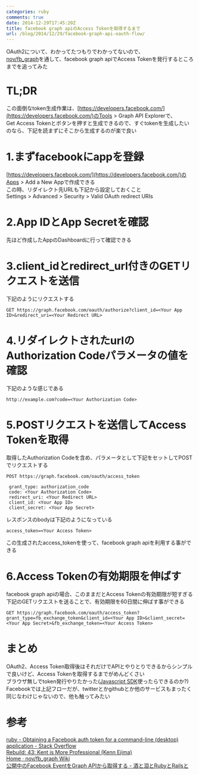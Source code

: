 ```yaml
---
categories: ruby
comments: true
date: 2014-12-29T17:45:20Z
title: facebook graph apiのAccess Tokenを取得するまで
url: /blog/2014/12/29/facebook-graph-api-oauth-flow/
---
```


OAuth2について、わかってたつもりでわかってないので、  
[nov/fb_graph](https://github.com/nov/fb_graph)を通して、facebook graph apiでAccess Tokenを発行するところまでを追ってみた  

# TL;DR
この面倒なtoken生成作業は、[https://developers.facebook.com/](https://developers.facebook.com/)のTools > Graph API Explorerで、  
Get Access Tokenとボタンを押すと生成できるので、すぐtokenを生成したいのなら、下記を読まずにそこから生成するのが楽で良い

# 1.まずfacebookにappを登録
[https://developers.facebook.com/](https://developers.facebook.com/)のApps > Add a New Appで作成できる  
この時、リダイレクト先URLも下記から設定しておくこと  
Settings > Advanced > Security > Valid OAuth redirect URIs  

# 2.App IDとApp Secretを確認
先ほど作成したAppのDashboardに行って確認できる  

# 3.client_idとredirect_url付きのGETリクエストを送信
下記のようにリクエストする  

    GET https://graph.facebook.com/oauth/authorize?client_id=<Your App ID>&redirect_uri=<Your Redirect URL>

# 4.リダイレクトされたurlのAuthorization Codeパラメータの値を確認
下記のような感じである  

    http://example.com?code=<Your Authorization Code>

# 5.POSTリクエストを送信してAccess Tokenを取得
取得したAuthorization Codeを含め、パラメータとして下記をセットしてPOSTでリクエストする  

    POST https://graph.facebook.com/oauth/access_token

     grant_type: authorization_code
     code: <Your Authorization Code>
     redirect_uri: <Your Redirect URL>
     client_id: <Your App ID>
     client_secret: <Your App Secret>

レスポンスのbodyは下記のようになっている  

    access_token=<Your Access Token>  

この生成されたaccess_tokenを使って、facebook graph apiを利用する事ができる  

# 6.Access Tokenの有効期限を伸ばす
facebook graph apiの場合、このままだとAccess Tokenの有効期限が短すぎる  
下記のGETリクエストを送ることで、有効期限を60日間に伸ばす事ができる  

    GET https://graph.facebook.com/oauth/access_token?grant_type=fb_exchange_token&client_id=<Your App ID>&client_secret=<Your App Secret>&fb_exchange_token=<Your Access Token>  

# まとめ
OAuth2、Access Token取得後はそれだけでAPIとやりとりできるからシンプルで良いけど、Access Tokenを取得するまでがめんどくさい  
ブラウザ無しでtoken発行やりたかった([Javascript SDK](https://github.com/nov/fb_graph/wiki/Authentication#javascript-sdk)使ったらできるのか?)  
Facebookでは上記フローだが、twitterとかgithubとか他のサービスもまったく同じなわけじゃないので、他も触ってみたい  

# 参考
[ruby - Obtaining a Facebook auth token for a command-line (desktop) application - Stack Overflow](http://stackoverflow.com/questions/21978728/obtaining-a-facebook-auth-token-for-a-command-line-desktop-application)  
[Rebuild: 43: Kent is More Professional (Kenn Ejima)](http://rebuild.fm/43/)  
[Home · nov/fb_graph Wiki](https://github.com/nov/fb_graph/wiki)  
[公開中のFacebook EventをGraph APIから取得する - 酒と泪とRubyとRailsと](http://morizyun.github.io/blog/facebook-event-api-ruby-fb_graph/)  
